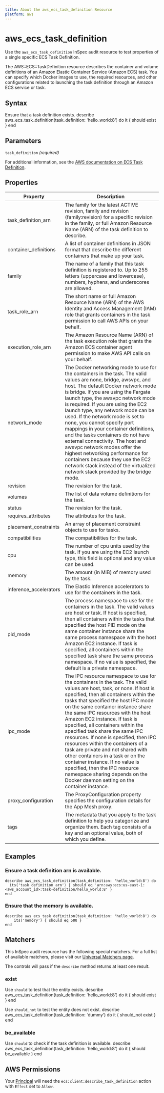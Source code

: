 ```yaml
---
title: About the aws_ecs_task_definition Resource
platform: aws
---
```


# aws\_ecs\_task\_definition

Use the `aws_ecs_task_definition` InSpec audit resource to test properties of a single specific ECS Task Definition.

The AWS::ECS::TaskDefinition resource describes the container and volume definitions of an Amazon Elastic Container Service (Amazon ECS) task. You can specify which Docker images to use, the required resources, and other configurations related to launching the task definition through an Amazon ECS service or task.

## Syntax

Ensure that a task definition exists.
    describe aws_ecs_task_definition(task_definition: 'hello_world:8') do
      it { should exist }
    end

## Parameters

`task_definition` _(required)_

For additional information, see the [AWS documentation on ECS Task Definition](https://docs.aws.amazon.com/AWSCloudFormation/latest/UserGuide/aws-resource-ecs-taskdefinition.html).

## Properties

| Property | Description|
| --- | --- |
| task_definition_arn | The family for the latest ACTIVE revision, family and revision (family:revision) for a specific revision in the family, or full Amazon Resource Name (ARN) of the task definition to describe. |
| container_definitions | A list of container definitions in JSON format that describe the different containers that make up your task.  |
| family | The name of a family that this task definition is registered to. Up to 255 letters (uppercase and lowercase), numbers, hyphens, and underscores are allowed. |
| task_role_arn | The short name or full Amazon Resource Name (ARN) of the AWS Identity and Access Management (IAM) role that grants containers in the task permission to call AWS APIs on your behalf.  |
| execution_role_arn | The Amazon Resource Name (ARN) of the task execution role that grants the Amazon ECS container agent permission to make AWS API calls on your behalf. |
| network_mode | The Docker networking mode to use for the containers in the task. The valid values are none, bridge, awsvpc, and host. The default Docker network mode is bridge. If you are using the Fargate launch type, the awsvpc network mode is required. If you are using the EC2 launch type, any network mode can be used. If the network mode is set to none, you cannot specify port mappings in your container definitions, and the tasks containers do not have external connectivity. The host and awsvpc network modes offer the highest networking performance for containers because they use the EC2 network stack instead of the virtualized network stack provided by the bridge mode. |
| revision | The revision for the task. |
| volumes | The list of data volume definitions for the task. |
| status | The revision for the task. |
| requires_attributes | The attributes for the task. |
| placement_constraints | An array of placement constraint objects to use for tasks. |
| compatibilities | The compatibilities for the task. |
| cpu | The number of cpu units used by the task. If you are using the EC2 launch type, this field is optional and any value can be used. |
| memory | The amount (in MiB) of memory used by the task. |
| inference_accelerators | The Elastic Inference accelerators to use for the containers in the task. |
| pid_mode | The process namespace to use for the containers in the task. The valid values are host or task. If host is specified, then all containers within the tasks that specified the host PID mode on the same container instance share the same process namespace with the host Amazon EC2 instance. If task is specified, all containers within the specified task share the same process namespace. If no value is specified, the default is a private namespace. |
| ipc_mode | The IPC resource namespace to use for the containers in the task. The valid values are host, task, or none. If host is specified, then all containers within the tasks that specified the host IPC mode on the same container instance share the same IPC resources with the host Amazon EC2 instance. If task is specified, all containers within the specified task share the same IPC resources. If none is specified, then IPC resources within the containers of a task are private and not shared with other containers in a task or on the container instance. If no value is specified, then the IPC resource namespace sharing depends on the Docker daemon setting on the container instance. |
| proxy_configuration | The ProxyConfiguration property specifies the configuration details for the App Mesh proxy. |
| tags | The metadata that you apply to the task definition to help you categorize and organize them. Each tag consists of a key and an optional value, both of which you define. |

## Examples

### Ensure a task definition arn is available.
    describe aws_ecs_task_definition(task_definition: 'hello_world:8') do
      its('task_definition_arn') { should eq 'arn:aws:ecs:us-east-1:<aws_account_id>:task-definition/hello_world:8' }
    end

### Ensure that the memory is available.
    describe aws_ecs_task_definition(task_definition: 'hello_world:8') do
        its('memory') { should eq 500 }
    end

## Matchers

This InSpec audit resource has the following special matchers. For a full list of available matchers, please visit our [Universal Matchers page](https://www.inspec.io/docs/reference/matchers/).

The controls will pass if the `describe` method returns at least one result.

### exist

Use `should` to test that the entity exists.
    describe aws_ecs_task_definition(task_definition: 'hello_world:8') do
      it { should exist }
    end

Use `should_not` to test the entity does not exist.
    describe aws_ecs_task_definition(task_definition: 'dummy') do
      it { should_not exist }
    end

### be_available
Use `should` to check if the task definition is available.
    describe aws_ecs_task_definition(task_definition: 'hello_world:8') do
      it { should be_available }
    end

## AWS Permissions

Your [Principal](https://docs.aws.amazon.com/IAM/latest/UserGuide/intro-structure.html#intro-structure-principal) will need the `ecs:client:describe_task_definition` action with `Effect` set to `Allow`.